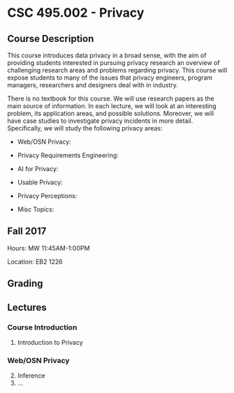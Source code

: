 # CSC 495.002 - Privacy

## Course Description

This course introduces data privacy in a broad sense, with the aim of providing students interested in pursuing privacy research an overview of challenging research areas and problems regarding privacy. This course will expose students to many of the issues that privacy engineers, program managers, researchers and designers deal with in industry.

There is no textbook for this course. We will use research papers as the main source of information. In each lecture, we will look at an interesting problem, its application areas, and possible solutions. Moreover, we will have case studies to investigate privacy incidents in more detail. Specifically, we will study the following privacy areas:

- Web/OSN Privacy:

- Privacy Requirements Engineering:

- AI for Privacy:

- Usable Privacy:

- Privacy Perceptions:

- Misc Topics:

## Fall 2017

Hours: MW 11:45AM-1:00PM

Location: EB2 1226

## Grading

## Lectures

### Course Introduction
1. Introduction to Privacy

### Web/OSN Privacy
2. Inference
3. ...
